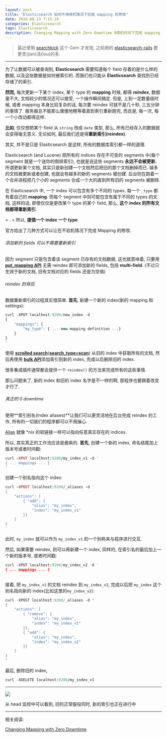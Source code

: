 ```yaml
---
layout: post
title: "Elasticsearch 如何不用停机情况下完成 mapping 的修改"
date: 2016-08-13 7:15:19
categories: Elasticsearch
tags: Elasticsearch
description: Changing Mapping with Zero Downtime 0停机时间下完成 mapping 的修改
---
```

<!--more-->

> 最近使用 [searchkick](https://github.com/ankane/searchkick) 这个 Gem 才发现, 之前用的 [elasticsearch-rails](https://github.com/elastic/elasticsearch-rails) 要更灵(jian)活(lou)的多.

-------------

为了让数据可以被查询到, **Elasticsearch** 需要知道每个 field 存着的是什么样的数据, 以及这些数据是如何被索引的. 而我们也只能从 **Elasticsearch** 查找到已经存储了的索引.

**然而,** 每次更新一下某个 index, 某个 type 的 **mapping** 时候, 都得 **reindex**, 数据量不大, 文档较少的情况还可以接受, 一个操作瞬间搞定. 但是, 上到一定数量级时候, 或者 mapping 本身比较复杂的话, 每次要 reindex 可就不是几十秒, 三五分钟的事情了. 服务器总不能那么傻傻地瞎等着直到索引重新跑完, 而且是, 每一次, 每一个小改动都得这样.

**比如**, 仅仅想把某个 field 从 `string` 改成 `date` 类型, 那么, 所有已经存入的数据就会变得毫无意义. 无论如何, 最后我们还是得**重新索引(reindex)**.

其实, 并不是只是 Elasticsearch 是这样, 所有的数据库索引都一样的道理.

Elasticsearch (and Lucene) 把所有的 indices 存在不可变的 segments 中(每个 segment 就是一个迷你的倒排索引), 也就是说这些 segments **永远不会被更新.** 所谓更新某个文档, 其实只是新创建一个文档然后把旧的那个文档删掉而已. 越多的文档被更新或者创建, 也就会有越多的新的 segments 被创建. 后台则在跑着一个合并进程把几个小的 segments 合成一个大的直到所有旧的 segments 被删除.

在 Elasticsearch 中, 一个 index 可以包含有多个不同的 types. 每一个 `_type` 都有着自己的 **mapping**. 而每个 segment 中则可能包含有属于不同的 types 的文档, 这样的话, 即使仅仅是更改某个 type 的某个 field, 那么, **这个 index 的所有文档都得重新索引**.

= . = 所以, **提倡一个 index 一个 type**

官方给出了几种方式可以让在不宕机情况下完成 Mapping 的修改.

###### 添加新的 fields 可以不需要重新索引

因为 segment 只是包含着该 segment 已存有的文档数据, 这也就意味着, 只要用 [**put_mapping API**](https://www.elastic.co/guide/en/elasticsearch/reference/current/indices-put-mapping.html) 无需 reindex 即可添加新的 fields, 包括 **multi-field**. (不过只生效于新的文档, 旧有文档对应的 fields 还是为空值)

###### reindex 的背后

数据重新索引的过程其实很简单. **首先**, 新建一个新的 index(新的 mapping 和 settings):

```javascript
curl -XPUT localhost:9200/new_index -d '
{
    "mappings": {
        "my_type": { ... new mapping definition ...}
    }
}
'
```
使用 [**scrolled search**](http://www.elasticsearch.org/guide/reference/api/search/scroll/)([**search_type=scan**](http://www.elasticsearch.org/guide/reference/api/search/search-type.html)) 从旧的 index 中获取所有的文档, 然后再使用 [**bulk API**](http://www.elasticsearch.org/guide/reference/api/bulk/)添加索引到新的 index, 完成以后删除旧的 index.

很多集成插件通常都会提供一个 `reindex()` 的方法来完成所有的这些事情.

那么问题来了, 新的 index 和旧的 index 名字是不一样的啊, 那程序也要跟着改变才行了.

###### 真正的 0 downtime

使用**索引别名(Index aliases)**让我们可以更灵活地在后台完成 reindex 的工作, 所有的一切我们的程序都可以不用操心.

[Alias](http://www.elasticsearch.org/guide/reference/api/admin-indices-aliases/) 就像 *nix 的软链接一样可以指向任意真实存在的 indices.

所以, 其实真正的工作流应该是酱紫的. **首先**, 创建一个新的 index, 命名结尾加上版本号或者时间戳:

```ruby
curl -XPUT localhost:9200/my_index_v1 -d '
{ ... mappings ... }
'
```

创建一个别名指向这个 index:

```ruby
curl -XPOST localhost:9200/_aliases -d '
{
    "actions": [
        { "add": {
            "alias": "my_index",
            "index": "my_index_v1"
        }}
    ]
}
'
```

此时, `my_index` 就可以作为 `my_index_v1` 的一个别称来与程序进行交互.

然后, 如果需要 reindex, 则可以再新建一个 index, 同样的, 在索引名的最后加上一个新的版本号, 或者时间戳:

```python
curl -XPUT localhost:9200/my_index_v2 -d '
{ ... mappings ... }
'
```

接着, 把 `my_index_v1` 的文档 reindex 到 `my_index_v2`, 完成以后把 `my_index` 这个别名指向新的 index(比如这里的`my_index_v2`):

```java
curl -XPOST localhost:9200/_aliases -d '
{
    "actions": [
        { "remove": {
            "alias": "my_index",
            "index": "my_index_v1"
        }},
        { "add": {
            "alias": "my_index",
            "index": "my_index_v2"
        }}
    ]
}
'
```

最后, 删除旧的 index,

```perl
curl -XDELETE localhost:9200/my_index_v1
```

------------

![](http://ww3.sinaimg.cn/large/62fdd4d5gw1f6q7eob4o3j21kw0jadl8.jpg)

从 head 监控中可以看到, 旧的正常服役同时, 新的索引也正在进行中

------------

相关阅读:


[Changing Mapping with Zero Downtime](https://www.elastic.co/blog/changing-mapping-with-zero-downtime)